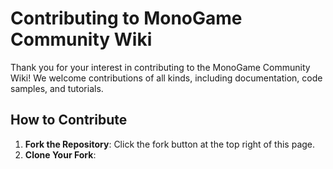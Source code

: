 # Contributing to MonoGame Community Wiki

Thank you for your interest in contributing to the MonoGame Community Wiki! We welcome contributions of all kinds, including documentation, code samples, and tutorials.

## How to Contribute

1. **Fork the Repository**: Click the fork button at the top right of this page.
2. **Clone Your Fork**:
   